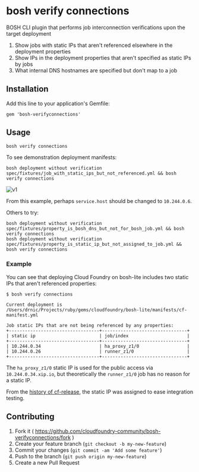 # bosh verify connections

BOSH CLI plugin that performs job interconnection verifications upon the target deployment

  1. Show jobs with static IPs that aren't referenced elsewhere in the deployment properties
  2. Show IPs in the deployment properties that aren't specified as static IPs by jobs
  3. What internal DNS hostnames are specified but don't map to a job


## Installation

Add this line to your application's Gemfile:

```
gem 'bosh-verifyconnections'
```

## Usage

```
bosh verify connections
```

To see demonstration deployment manifests:

```
bosh deployment without verification spec/fixtures/job_with_static_ips_but_not_referenced.yml && bosh verify connections
```

![v1](https://www.evernote.com/shard/s3/sh/41947f58-90fc-4f62-b0d8-ad3fae84c0a9/5bede6c17dacef652a8758037c223642/deep/0/drnic@drnic----gems-bosh-verifyconnections---zsh---204-48.png)

From this example, perhaps `service.host` should be changed to `10.244.0.6`.

Others to try:

```
bosh deployment without verification spec/fixtures/property_is_bosh_dns_but_not_for_bosh_job.yml && bosh verify connections
bosh deployment without verification spec/fixtures/property_is_static_ip_but_not_assigned_to_job.yml && bosh verify connections
```

### Example

You can see that deploying Cloud Foundry on bosh-lite includes two static IPs that aren't referenced properties:

```
$ bosh verify connections

Current deployment is /Users/drnic/Projects/ruby/gems/cloudfoundry/bosh-lite/manifests/cf-manifest.yml

Job static IPs that are not being referenced by any properties:
+----------------------------------+--------------------------------+
| static ip                        | job/index                      |
+----------------------------------+--------------------------------+
| 10.244.0.34                      | ha_proxy_z1/0                  |
| 10.244.0.26                      | runner_z1/0                    |
+----------------------------------+--------------------------------+
```

The `ha_proxy_z1/0` static IP is used for the public access via `10.244.0.34.xip.io`, but theoretically the `runner_z1/0` job has no reason for a static IP.

From the [history of cf-release](https://github.com/cloudfoundry/cf-release/commit/858d1b7e1f0544fb9fd4d9a7a1608e542da6bcdd), the static IP was assigned to ease integration testing.

## Contributing

1. Fork it ( https://github.com/cloudfoundry-community/bosh-verifyconnections/fork )
2. Create your feature branch (`git checkout -b my-new-feature`)
3. Commit your changes (`git commit -am 'Add some feature'`)
4. Push to the branch (`git push origin my-new-feature`)
5. Create a new Pull Request
